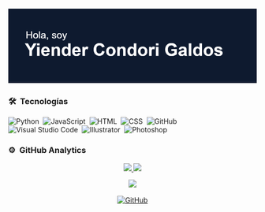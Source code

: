 <!-- Banner -->
[![Banner](header.png)](https://github.com/Jinder2050)

<!--
**Jinder2050/Jinder2050** is a ✨ _special_ ✨ repository because its `README.md` (this file) appears on your GitHub profile.

Here are some ideas to get you started:

- 🔭 I’m currently working on ...
- 🌱 I’m currently learning ...
- 👯 I’m looking to collaborate on ...
- 🤔 I’m looking for help with ...
- 💬 Ask me about ...
- 📫 How to reach me: ...
- 😄 Pronouns: ...
- ⚡ Fun fact: ...
-->
 
 <!-- Tecnologias -->
### 🛠 &nbsp;Tecnologías

![Python](https://img.shields.io/badge/-Python-05122A?style=flat&logo=python)&nbsp;
![JavaScript](https://img.shields.io/badge/-JavaScript-05122A?style=flat&logo=javascript)&nbsp;
![HTML](https://img.shields.io/badge/-HTML-05122A?style=flat&logo=HTML5)&nbsp;
![CSS](https://img.shields.io/badge/-CSS-05122A?style=flat&logo=CSS3&logoColor=1572B6)&nbsp;
![GitHub](https://img.shields.io/badge/-GitHub-05122A?style=flat&logo=github)&nbsp;\
![Visual Studio Code](https://img.shields.io/badge/-Visual%20Studio%20Code-05122A?style=flat&logo=visual-studio-code&logoColor=007ACC)&nbsp;
![Illustrator](https://img.shields.io/badge/-Illustrator-05122A?style=flat&logo=adobe-illustrator)&nbsp;
![Photoshop](https://img.shields.io/badge/-Photoshop-05122A?style=flat&logo=adobe-photoshop)&nbsp;


### ⚙️ &nbsp;GitHub Analytics

<p align="center">
<a href="https://github.com/Jinder2050">
  <img height="150em" src="https://github-readme-stats-eight-theta.vercel.app/api?username=Jinder2050&show_icons=true&theme=algolia&include_all_commits=true&count_private=true"/>
  <img height="150em" src="https://github-readme-stats-eight-theta.vercel.app/api/top-langs/?username=Jinder2050&layout=compact&langs_count=8&theme=algolia"/>
</a>
</p>

<p align = "center">
 <img  src="https://github-readme-streak-stats.herokuapp.com/?user=Jinder2050&show_icons=true&locale=en&layout=compact&theme=radical&line_height=0" />
</p> 

<!-- Mostrar profile update -->
<p align="center">
    <a href="https://github.com/Jinder2050/Jinder2050" target="_blank"><img alt="GitHub" src="https://img.shields.io/github/last-commit/Jinder2050/Jinder2050?label=profile%20updated&style=flat-square"></a>
</p>